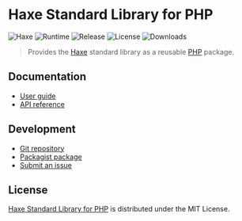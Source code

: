 # Haxe Standard Library for PHP
![Haxe](https://badgen.net/badge/haxe/%3E%3D4.1.0/green) ![Runtime](https://badgen.net/packagist/php/cedx/haxe) ![Release](https://badgen.net/packagist/v/cedx/haxe) ![License](https://badgen.net/packagist/license/cedx/haxe) ![Downloads](https://badgen.net/packagist/dt/cedx/haxe)

> Provides the [Haxe](https://haxe.org) standard library as a reusable [PHP](https://www.php.net) package.

## Documentation
- [User guide](https://cedx.github.io/haxe.php)
- [API reference](https://cedx.github.io/haxe.php/api)

## Development
- [Git repository](https://github.com/cedx/haxe.php)
- [Packagist package](https://packagist.org/packages/cedx/haxe)
- [Submit an issue](https://github.com/cedx/haxe.php/issues)

## License
[Haxe Standard Library for PHP](https://cedx.github.io/haxe.php) is distributed under the MIT License.
